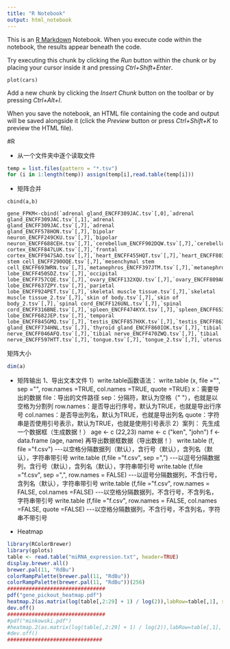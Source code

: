 ```yaml
---
title: "R Notebook"
output: html_notebook
---
```


This is an [R Markdown](http://rmarkdown.rstudio.com) Notebook. When you execute code within the notebook, the results appear beneath the code. 

Try executing this chunk by clicking the *Run* button within the chunk or by placing your cursor inside it and pressing *Ctrl+Shift+Enter*. 

```{r}
plot(cars)
```

Add a new chunk by clicking the *Insert Chunk* button on the toolbar or by pressing *Ctrl+Alt+I*.

When you save the notebook, an HTML file containing the code and output will be saved alongside it (click the *Preview* button or press *Ctrl+Shift+K* to preview the HTML file).


#R


* 从一个文件夹中逐个读取文件
```R
temp = list.files(pattern = "*.tsv")
for (i in 1:length(temp)) assign(temp[i],read.table(temp[i]))
```

* 矩阵合并
```{r}
cbind(a,b)

gene_FPKM<-cbind(`adrenal gland_ENCFF309JAC.tsv`[,0],`adrenal gland_ENCFF309JAC.tsv`[,1],`adrenal gland_ENCFF309JAC.tsv`[,7],`adrenal gland_ENCFF578HON.tsv`[,7],`bipolar neuron_ENCFF249CKU.tsv`[,7],`bipolar neuron_ENCFF688CEH.tsv`[,7],`cerebellum_ENCFF902DQW.tsv`[,7],`cerebellum_ENCFF947JHW.tsv`[,7],`diencephalon_ENCFF056KYM.tsv`[,7],`diencephalon_ENCFF224CON.tsv`[,7],`frontal cortex_ENCFF847LUK.tsv`[,7],`frontal cortex_ENCFF947SAO.tsv`[,7],`heart_ENCFF455HQT.tsv`[,7],`heart_ENCFF803YED.tsv`[,7],`lung_ENCFF573QQU.tsv`[,7],`lung_ENCFF649ECE.tsv`[,7],`mesenchymal stem cell_ENCFF290OQE.tsv`[,7],`mesenchymal stem cell_ENCFF693WRN.tsv`[,7],`metanephros_ENCFF397JTM.tsv`[,7],`metanephros_ENCFF904AZG.tsv`[,7],`occipital lobe_ENCFF450SDZ.tsv`[,7],`occipital lobe_ENCFF757CQE.tsv`[,7],`ovary_ENCFF132XQU.tsv`[,7],`ovary_ENCFF809AOV.tsv`[,7],`parietal lobe_ENCFF637ZPY.tsv`[,7],`parietal lobe_ENCFF924PET.tsv`[,7],`skeletal muscle tissue.tsv`[,7],`skeletal muscle tissue_2.tsv`[,7],`skin of body.tsv`[,7],`skin of body_2.tsv`[,7],`spinal cord_ENCFF126UNL.tsv`[,7],`spinal cord_ENCFF316BNE.tsv`[,7],`spleen_ENCFF474KYX.tsv`[,7],`spleen_ENCFF653LOC.tsv`[,7],`stomach.tsv`[,7],`stomach_2.tsv`[,7],`stomach_ENCFF046GFN.tsv`[,7],`stomach_ENCFF645CNL.tsv`[,7],`temporal lobe_ENCFF682JEP.tsv`[,7],`temporal lobe_ENCFF845GMQ.tsv`[,7],`testis_ENCFF857HXK.tsv`[,7],`testis_ENCFF863ERP.tsv`[,7],`thyroid gland_ENCFF734HNL.tsv`[,7],`thyroid gland_ENCFF860IOK.tsv`[,7],`tibial nerve_ENCFF046AFQ.tsv`[,7],`tibial nerve_ENCFF470ZWQ.tsv`[,7],`tibial nerve_ENCFF597HTT.tsv`[,7],`tongue.tsv`[,7],`tongue_2.tsv`[,7],`uterus.tsv`[,7],`uterus_2.tsv`[,7])

```
矩阵大小

```R
dim(a)


```

* 矩阵输出
1、导出文本文件
1）write.table函数语法：
write.table (x, file ="", sep ="", row.names =TRUE, col.names =TRUE, quote =TRUE)
x：需要导出的数据
file：导出的文件路径
sep：分隔符，默认为空格（" "），也就是以空格为分割列
row.names：是否导出行序号，默认为TRUE，也就是导出行序号
col.names：是否导出列名，默认为TRUE，也就是导出列名
quote：字符串是否使用引号表示，默认为TRUE，也就是使用引号表示
2）案列：
先生成一个数据框（生成数据！）
age <- c (22,23)
name <- c ("ken", "john")
f <- data.frame (age, name)
再导出数据框数据（导出数据！）
write.table (f, file ="f.csv")    ---以空格分隔数据列（默认），含行号（默认），含列名（默认），字符串带引号
write.table (f,file ="f.csv", sep =",")    ---以逗号分隔数据列，含行号（默认），含列名（默认），字符串带引号
write.table (f,file ="f.csv", sep =",", row.names = FALSE)    ---以逗号分隔数据列，不含行号，含列名（默认），字符串带引号
write.table (f,file ="f.csv", row.names = FALSE, col.names =FALSE)    ---以空格分隔数据列，不含行号，不含列名，字符串带引号
write.table (f,file ="f.csv", row.names = FALSE, col.names =FALSE, quote =FALSE)    ---以空格分隔数据列，不含行号，不含列名，字符串不带引号

* Heatmap
```R
library(RColorBrewer)
library(gplots)
table <- read.table("miRNA_expression.txt", header=TRUE)
display.brewer.all()
brewer.pal(11, "RdBu")
colorRampPalette(brewer.pal(11, "RdBu"))
colorRampPalette(brewer.pal(11, "RdBu"))(256)
################################
pdf("gene_pickout_heatmap.pdf")
heatmap.2(as.matrix(log(table[,2:29] + 1) / log(2)),labRow=table[,1], scale="row", distfun=function(x) as.dist((1-cor(t(x)))/2), trace="none", col=rev(colorRampPalette(brewer.pal(11, "BrBG"))(256)), margins=c(12,8))
dev.off()
################################
#pdf("minkowski.pdf")
#heatmap.2(as.matrix(log(table[,2:29] + 1) / log(2)),labRow=table[,1], scale="row", distfun=function(x) dist(x,method='minkowski'), trace="none", col=rev(colorRampPalette(brewer.pal(11, "BrBG"))(256)), margins=c(12,8))
#dev.off()
###############################
```


